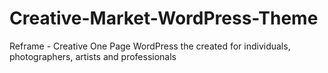 # Creative-Market-WordPress-Theme
Reframe - Creative One Page WordPress the created for individuals, photographers, artists and professionals
